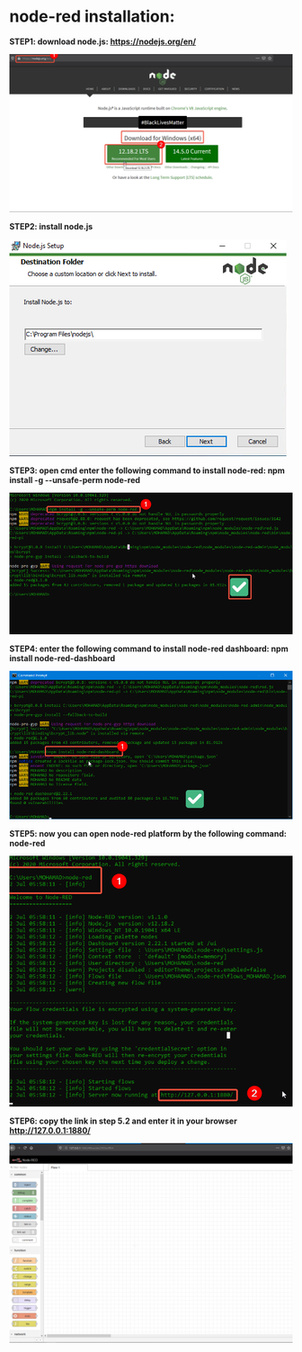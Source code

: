 # node-red installation:

**STEP1: download node.js:
https://nodejs.org/en/**


![alt text](https://github.com/AI-MOO/IoT_LAB/blob/master/week%204/29-06-2020%20Mon%23Task/1.png)

**STEP2: install node.js**

![alt text](https://github.com/AI-MOO/IoT_LAB/blob/master/week%204/29-06-2020%20Mon%23Task/2.png)


**STEP3: open cmd enter the following command to install node-red:
npm install -g --unsafe-perm node-red**

![alt text](https://github.com/AI-MOO/IoT_LAB/blob/master/week%204/29-06-2020%20Mon%23Task/3.png)

**STEP4: enter the  following command to install node-red dashboard:
npm install node-red-dashboard**

![alt text](https://github.com/AI-MOO/IoT_LAB/blob/master/week%204/29-06-2020%20Mon%23Task/4.png)

**STEP5: now you can open node-red platform by the following command:
node-red**

![alt text](https://github.com/AI-MOO/IoT_LAB/blob/master/week%204/29-06-2020%20Mon%23Task/5.png)

**STEP6: copy the link in step 5.2 and enter it in your browser http://127.0.0.1:1880/**

![alt text](https://github.com/AI-MOO/IoT_LAB/blob/master/week%204/29-06-2020%20Mon%23Task/6.png)
